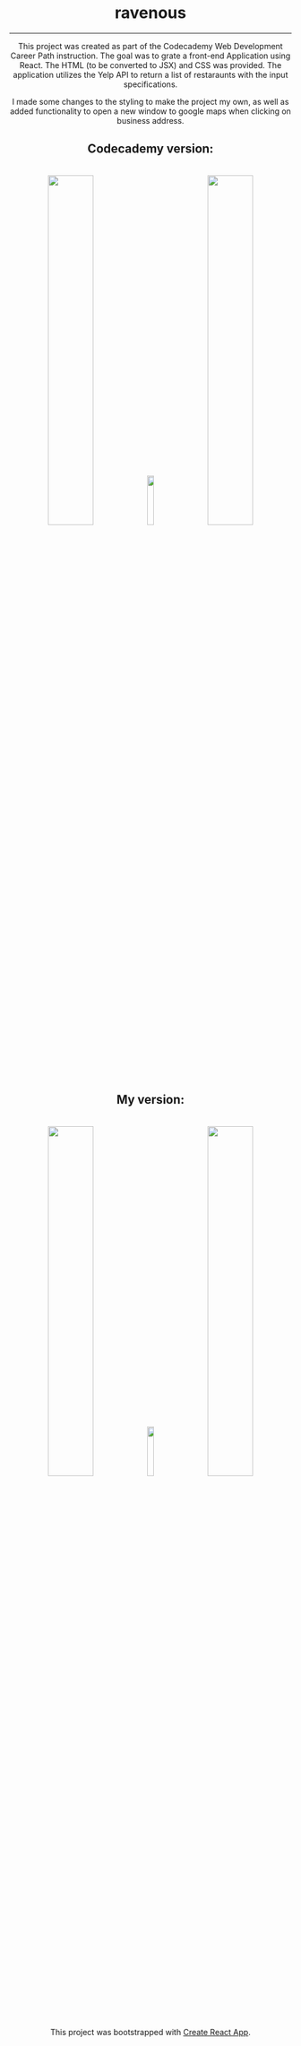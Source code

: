 <div style="text-align: center"><h1>ravenous</h1>
<hr>

This project was created as part of the Codecademy Web Development Career Path instruction.
The goal was to grate a front-end Application using React. The HTML (to be converted to JSX) and CSS was provided.
The application utilizes the Yelp API to return a list of restaraunts with the input specifications.

I made some changes to the styling to make the project my own, as well as added functionality to 
open a new window to google maps when clicking on business address.

<h2>Codecademy version:</h2><br>
<img src="https://imgur.com/V2DKNmw" style="width: 40%">
<img src="https://imgur.com/VTMeJOp" style="width: 15%">
<img src="https://imgur.com/0RaT6xH" style="width: 40%">

<br><br>

<h2>My version:</h2><br>
<img src="https://imgur.com/Wbr2r1A" style="width: 40%">
<img src="https://imgur.com/dITyiiw" style="width: 15%">
<img src="https://imgur.com/RFOVhJx" style="width: 40%">

<br><br>
This project was bootstrapped with [Create React App](https://github.com/facebook/create-react-app).</div>
